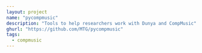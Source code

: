```yaml
---
layout: project
name: "pycompmusic"
description: "Tools to help researchers work with Dunya and CompMusic"
ghurl: "https://github.com/MTG/pycompmusic"
tags:
  - compmusic
---
```

